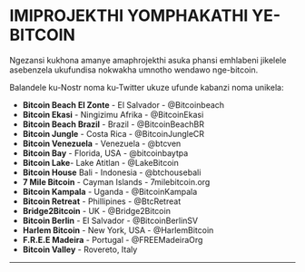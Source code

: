 # IMIPROJEKTHI YOMPHAKATHI YE-BITCOIN
Ngezansi kukhona amanye amaphrojekthi asuka phansi emhlabeni jikelele
asebenzela ukufundisa nokwakha
umnotho wendawo nge-bitcoin.

Balandele ku-Nostr noma ku-Twitter ukuze ufunde kabanzi noma
unikela:

* **Bitcoin Beach El Zonte** - El Salvador - @Bitcoinbeach
* **Bitcoin Ekasi** - Ningizimu Afrika - @BitcoinEkasi
* **Bitcoin Beach Brazil** - Brazil - @BitcoinBeachBR
* **Bitcoin Jungle** - Costa Rica - @BitcoinJungleCR
* **Bitcoin Venezuela** - Venezuela - @btcven
* **Bitcoin Bay** - Florida, USA - @bitcoinbaytpa
* **Bitcoin Lake**- Lake Atitlan - @LakeBitcoin
* **Bitcoin House** Bali - Indonesia - @btchousebali
* **7 Mile Bitcoin** - Cayman Islands - 7milebitcoin.org
* **Bitcoin Kampala** - Uganda - @BitcoinKampala
* **Bitcoin Retreat** - Phillipines - @BtcRetreat
* **Bridge2Bitcoin** - UK - @Bridge2Bitcoin
* **Bitcoin Berlin** - El Salvador - @BitcoinBerlinSV
* **Harlem Bitcoin** - New York, USA - @HarlemBitcoin
* **F.R.E.E Madeira** - Portugal - @FREEMadeiraOrg
* **Bitcoin Valley** - Rovereto, Italy

---
